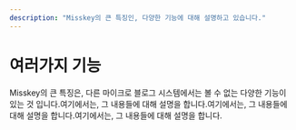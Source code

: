 ```yaml
---
description: "Misskey의 큰 특징인, 다양한 기능에 대해 설명하고 있습니다."
---
```


# 여러가지 기능

Misskey의 큰 특징은, 다른 마이크로 블로그 시스템에서는 볼 수 없는 다양한 기능이 있는 것 입니다.여기에서는, 그 내용들에 대해 설명을 합니다.여기에서는, 그 내용들에 대해 설명을 합니다.여기에서는, 그 내용들에 대해 설명을 합니다.

<MkIndex :sort="(a, b) => b.name - a.name"></MkIndex>
